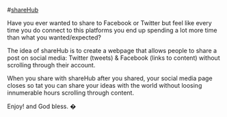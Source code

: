 #[shareHub](https://sharehub.lionelnkaya.com/) 

Have you ever wanted to share to Facebook or Twitter but feel like every time you do connect to this platforms you end up spending a lot more time than what you wanted/expected?

The idea of shareHub is to create a webpage that allows people to share a post on social media: Twitter (tweets) & Facebook (links to content) without scrolling through their account.

When you share with shareHub after you shared, your social media page closes so tat you can share your ideas with the world without loosing innumerable hours scrolling through content.

Enjoy! and God bless.
�
